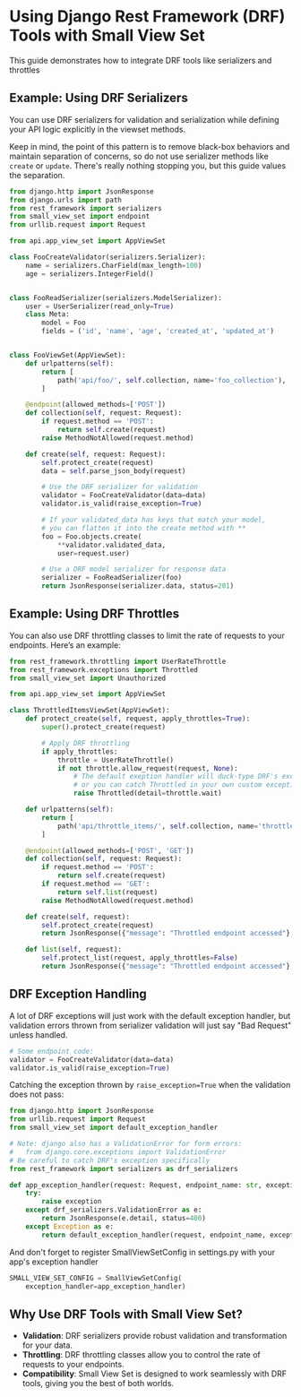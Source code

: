 # Using Django Rest Framework (DRF) Tools with Small View Set

This guide demonstrates how to integrate DRF tools like serializers and throttles

## Example: Using DRF Serializers

You can use DRF serializers for validation and serialization while defining your API logic explicitly in the viewset methods.

Keep in mind, the point of this pattern is to remove black-box behaviors and maintain separation of concerns,
so do not use serializer methods like `create` or `update`. There's really nothing stopping you, but 
this guide values the separation.

```python
from django.http import JsonResponse
from django.urls import path
from rest_framework import serializers
from small_view_set import endpoint
from urllib.request import Request

from api.app_view_set import AppViewSet

class FooCreateValidator(serializers.Serializer):
    name = serializers.CharField(max_length=100)
    age = serializers.IntegerField()


class FooReadSerializer(serializers.ModelSerializer):
    user = UserSerializer(read_only=True)
    class Meta:
        model = Foo
        fields = ('id', 'name', 'age', 'created_at', 'updated_at')


class FooViewSet(AppViewSet):
    def urlpatterns(self):
        return [
            path('api/foo/', self.collection, name='foo_collection'),
        ]

    @endpoint(allowed_methods=['POST'])
    def collection(self, request: Request):
        if request.method == 'POST':
            return self.create(request)
        raise MethodNotAllowed(request.method)

    def create(self, request: Request):
        self.protect_create(request)
        data = self.parse_json_body(request)

        # Use the DRF serializer for validation
        validator = FooCreateValidator(data=data)
        validator.is_valid(raise_exception=True)

        # If your validated_data has keys that match your model,
        # you can flatten it into the create method with **
        foo = Foo.objects.create(
            **validator.validated_data,
            user=request.user)

        # Use a DRF model serializer for response data
        serializer = FooReadSerializer(foo)
        return JsonResponse(serializer.data, status=201)
```

## Example: Using DRF Throttles

You can also use DRF throttling classes to limit the rate of requests to your endpoints. Here’s an example:

```python
from rest_framework.throttling import UserRateThrottle
from rest_framework.exceptions import Throttled
from small_view_set import Unauthorized

from api.app_view_set import AppViewSet

class ThrottledItemsViewSet(AppViewSet):
    def protect_create(self, request, apply_throttles=True):
        super().protect_create(request)

        # Apply DRF throttling
        if apply_throttles:
            throttle = UserRateThrottle()
            if not throttle.allow_request(request, None):
                # The default exeption handler will duck-type DRF's exceptions,
                # or you can catch Throttled in your own custom exception handler
                raise Throttled(detail=throttle.wait)

    def urlpatterns(self):
        return [
            path('api/throttle_items/', self.collection, name='throttled_items_collection'),
        ]

    @endpoint(allowed_methods=['POST', 'GET'])
    def collection(self, request: Request):
        if request.method == 'POST':
            return self.create(request)
        if request.method == 'GET':
            return self.list(request)
        raise MethodNotAllowed(request.method)

    def create(self, request):
        self.protect_create(request)
        return JsonResponse({"message": "Throttled endpoint accessed"}, status=201)

    def list(self, request):
        self.protect_list(request, apply_throttles=False)
        return JsonResponse({"message": "Throttled endpoint accessed"}, status=200)
```

## DRF Exception Handling

A lot of DRF exceptions will just work with the default exception handler, but validation errors thrown from serializer validation will just say "Bad Request" unless handled.

```python
# Some endpoint code:
validator = FooCreateValidator(data=data)
validator.is_valid(raise_exception=True)
```

Catching the exception thrown by `raise_exception=True` when the validation does not pass:
```python
from django.http import JsonResponse
from urllib.request import Request
from small_view_set import default_exception_handler

# Note: django also has a ValidationError for form errors:
#   from django.core.exceptions import ValidationError
# Be careful to catch DRF's exception specifically
from rest_framework import serializers as drf_serializers

def app_exception_handler(request: Request, endpoint_name: str, exception):
    try:
        raise exception
    except drf_serializers.ValidationError as e:
        return JsonResponse(e.detail, status=400)
    except Exception as e:
        return default_exception_handler(request, endpoint_name, exception)
```

And don't forget to register SmallViewSetConfig in settings.py with your app's exception handler
```python
SMALL_VIEW_SET_CONFIG = SmallViewSetConfig(
    exception_handler=app_exception_handler)
```

## Why Use DRF Tools with Small View Set?

- **Validation**: DRF serializers provide robust validation and transformation for your data.
- **Throttling**: DRF throttling classes allow you to control the rate of requests to your endpoints.
- **Compatibility**: Small View Set is designed to work seamlessly with DRF tools, giving you the best of both worlds.
